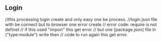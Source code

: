 ## Login 
//this processing login create and only easy one be process.
//login json file with be connect but to browser one error create
// error code: require is not definet
// if this used "import" this get error 
// but one [package.json] file in {"type:module"} write  then
// code to run again this get error.
